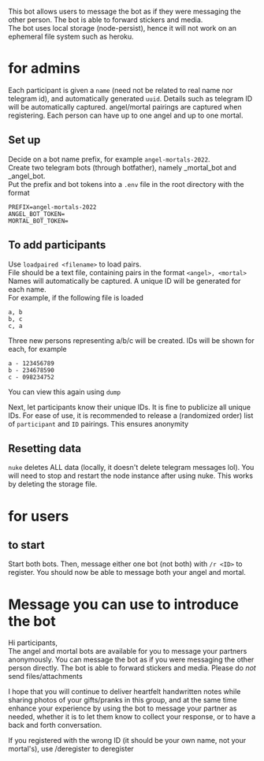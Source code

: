 This bot allows users to message the bot as if they were messaging the other person. The bot is able to forward stickers and media.  
The bot uses local storage (node-persist), hence it will not work on an ephemeral file system such as heroku.  

# for admins
Each participant is given a `name` (need not be related to real name nor telegram id), and automatically generated `uuid`. Details such as telegram ID will be automatically captured. angel/mortal pairings are captured when registering. Each person can have up to one angel and up to one mortal.
## Set up
Decide on a bot name prefix, for example `angel-mortals-2022`.  
Create two telegram bots (through botfather), namely <prefix>_mortal_bot and <prefix>_angel_bot.  
Put the prefix and bot tokens into a `.env` file in the root directory with the format
```
PREFIX=angel-mortals-2022
ANGEL_BOT_TOKEN=
MORTAL_BOT_TOKEN=
```

## To add participants
Use `loadpaired <filename>` to load pairs.  
File should be a text file, containing pairs in the format `<angel>, <mortal>`  
Names will automatically be captured. A unique ID will be generated for each name.  
For example, if the following file is loaded
```
a, b
b, c
c, a
```
Three new persons representing a/b/c will be created. IDs will be shown for each, for example
```
a - 123456789
b - 234678590
c - 098234752
```
You can view this again using `dump`  

Next, let participants know their unique IDs. It is fine to publicize all unique IDs.
For ease of use, it is recommended to release a (randomized order) list of `participant` and `ID` pairings. This ensures anonymity  

## Resetting data
`nuke` deletes ALL data (locally, it doesn't delete telegram messages lol). You will need to stop and restart the node instance after using nuke. This works by deleting the storage file.

# for users
## to start
Start both bots. Then, message either one bot (not both) with `/r <ID>` to register. You should now be able to message both your angel and mortal.

# Message you can use to introduce the bot
Hi participants,  
The angel and mortal bots are available for you to message your partners anonymously.
<angel bot username>
<mortal bot username>
You can message the bot as if you were messaging the other person directly. The bot is able to forward stickers and media. Please do *not* send files/attachments

I hope that you will continue to deliver heartfelt handwritten notes while sharing photos of your gifts/pranks in this group, and at the same time enhance your experience by using the bot to message your partner as needed, whether it is to let them know to collect your response, or to have a back and forth conversation.

If you registered with the wrong ID (it should be your own name, not your mortal's), use /deregister to deregister
